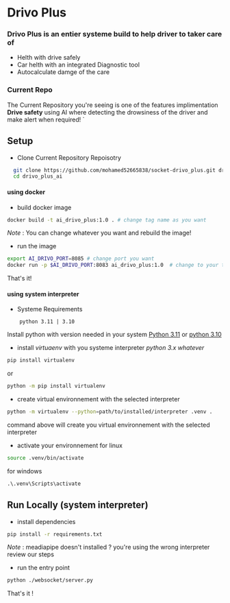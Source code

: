 
# Drivo Plus


### Drivo Plus is an entier systeme build to help driver to taker care of
* Helth with drive safely
* Car helth with an integrated Diagnostic tool
* Autocalculate damge of the care
### Current Repo
The Current Repository you're seeing is one of the features implimentation **Drive safety** using AI where detecting the drowsiness of the driver and make alert when required!
`



## Setup

* Clone Current Repository Repoisotry

```bash
  git clone https://github.com/mohamed52665838/socket-drivo_plus.git drivo_plus_ai
  cd drivo_plus_ai
```
#### using docker
* build docker image
```bash
docker build -t ai_drivo_plus:1.0 . # change tag name as you want
```
_Note_ : You can change whatever you want and rebuild the image!
* run the image

```bash
export AI_DRIVO_PORT=8085 # change port you want
docker run -p $AI_DRIVO_PORT:8083 ai_drivo_plus:1.0  # change to your tag name
```
That's it!

#### using system interpreter
* Systeme Requirements
```yamel
    python 3.11 | 3.10
```
Install python with version needed in your system [Python 3.11](https://www.python.org/downloads/release/python-3110/) or [python 3.10](https://www.python.org/downloads/release/python-3100/)
* install *virtuaenv* with you systeme interpreter *python 3.x whatever*
```bash
pip install virtualenv
```
or
```bash
python -m pip install virtualenv
```
* create virtual environnement with the selected interpreter
```bash
python -m virtualenv --python=path/to/installed/interpreter .venv .
```
command above will create you virtual environnement with the selected interpreter
* activate your environnement
for linux
```bash
source .venv/bin/activate
```
for windows
```cmd
.\.venv\Scripts\activate
```



## Run Locally (system interpreter)

* install dependencies
```bash
pip install -r requirements.txt 
```
*Note* : meadiapipe doesn't installed ? you're using the wrong interpreter review our steps
* run the entry point
```bash
python ./websocket/server.py
``` 
That's it !

